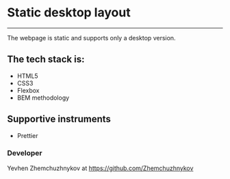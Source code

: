 # Static desktop layout

---

The webpage is static and supports only a desktop version.

## The tech stack is:

- HTML5
- CSS3
- Flexbox
- BEM methodology

## Supportive instruments

- Prettier

### Developer

Yevhen Zhemchuzhnykov at https://github.com/Zhemchuzhnykov
